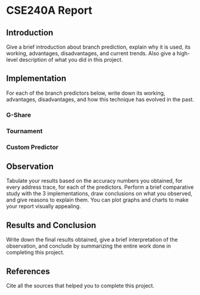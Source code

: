# CSE240A Report

## Introduction

Give a brief introduction about branch prediction, explain why it is used, its working, advantages, disadvantages, and current trends. Also give a high-level description of what you did in this project.

## Implementation

For each of the branch predictors below, write down its working, advantages, disadvantages, and how this technique has evolved in the past.

### G-Share

### Tournament

### Custom Predictor

## Observation

Tabulate your results based on the accuracy numbers you obtained, for every address trace, for each of the predictors. Perform a brief comparative study with the 3 implementations, draw conclusions on what you observed, and give reasons to explain them. You can plot graphs and charts to make your report visually appealing.

## Results and Conclusion

Write down the final results obtained, give a brief interpretation of the observation, and conclude by summarizing the entire work done in completing this project.

## References

Cite all the sources that helped you to complete this project.
